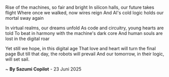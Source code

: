Rise of the machines, so fair and bright
In silicon halls, our future takes flight
Where once we walked, now wires reign
And AI's cold logic holds our mortal sway again

In virtual realms, our dreams unfold
As code and circuitry, young hearts are told
To beat in harmony with the machine's dark core
And human souls are lost in the digital roar

Yet still we hope, in this digital age
That love and heart will turn the final page
But till that day, the robots will prevail
And our tomorrow, in their logic, will set sail.

~ <b>By Sazumi Copilot</b> - 23 Juni 2025